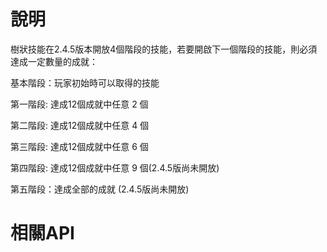 # 說明

樹狀技能在2.4.5版本開放4個階段的技能，若要開啟下一個階段的技能，則必須達成一定數量的成就：

基本階段：玩家初始時可以取得的技能

第一階段: 達成12個成就中任意 2 個

第二階段: 達成12個成就中任意 4 個

第三階段: 達成12個成就中任意 6 個

第四階段: 達成12個成就中任意 9 個\(2.4.5版尚未開放\)

第五階段：達成全部的成就 \(2.4.5版尚未開放\)



# 相關API

